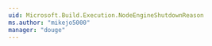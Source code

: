 ```yaml
---
uid: Microsoft.Build.Execution.NodeEngineShutdownReason
ms.author: "mikejo5000"
manager: "douge"
---
```

